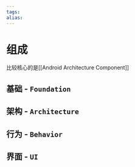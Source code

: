 ```yaml
---
tags: 
alias:
---
```


# 组成
比较核心的是[[Android Architecture Component]]
## 基础 - `Foundation`
## 架构 - `Architecture`
## 行为 - `Behavior`
## 界面 - `UI`



